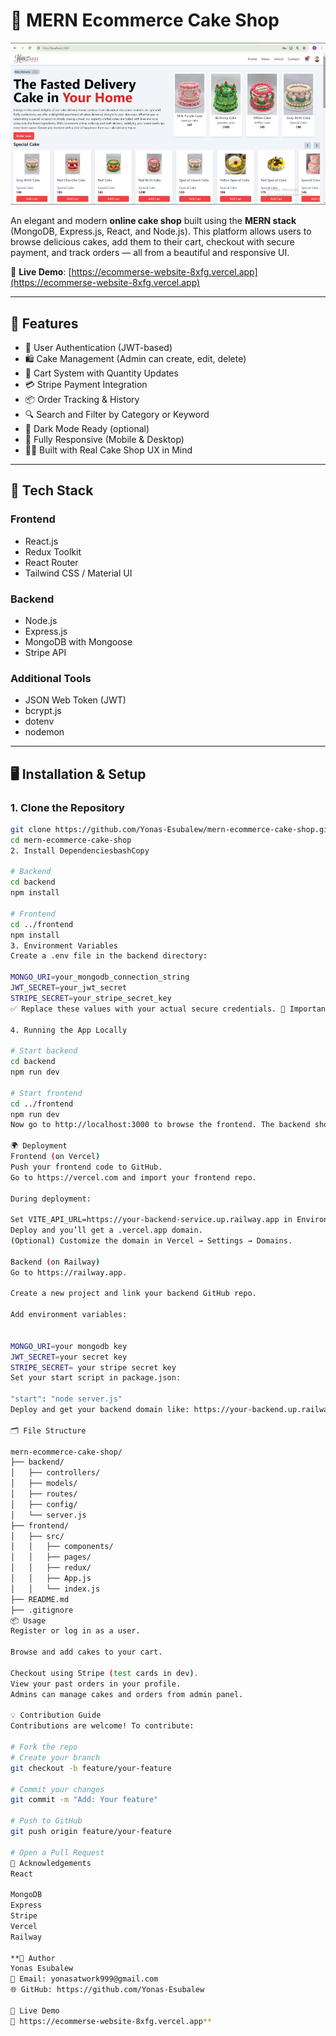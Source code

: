 # 🎂 MERN Ecommerce Cake Shop

[![Homepage Screenshot](https://github.com/Yonas-Esubalew/Ecommerse_website/blob/main/Screenshot%202025-04-11%20221020.png?raw=true)](https://ecommerse-website-8xfg.vercel.app)


An elegant and modern **online cake shop** built using the **MERN stack** (MongoDB, Express.js, React, and Node.js). This platform allows users to browse delicious cakes, add them to their cart, checkout with secure payment, and track orders — all from a beautiful and responsive UI.

🔗 **Live Demo**: [https://ecommerse-website-8xfg.vercel.app](https://ecommerse-website-8xfg.vercel.app)

---

## 🚀 Features

- 🔐 User Authentication (JWT-based)
- 🛍️ Cake Management (Admin can create, edit, delete)
- 🛒 Cart System with Quantity Updates
- 💳 Stripe Payment Integration
- 📦 Order Tracking & History
- 🔍 Search and Filter by Category or Keyword
- 🌙 Dark Mode Ready (optional)
- 📱 Fully Responsive (Mobile & Desktop)
- 🧑‍🍳 Built with Real Cake Shop UX in Mind

---

## 🧰 Tech Stack

### Frontend
- React.js
- Redux Toolkit
- React Router
- Tailwind CSS / Material UI

### Backend
- Node.js
- Express.js
- MongoDB with Mongoose
- Stripe API

### Additional Tools
- JSON Web Token (JWT)
- bcrypt.js
- dotenv
- nodemon

---

## 🖥️ Installation & Setup

### 1. Clone the Repository

```bash
git clone https://github.com/Yonas-Esubalew/mern-ecommerce-cake-shop.git
cd mern-ecommerce-cake-shop
2. Install DependenciesbashCopy

# Backend
cd backend
npm install

# Frontend
cd ../frontend
npm install
3. Environment Variables
Create a .env file in the backend directory:

MONGO_URI=your_mongodb_connection_string
JWT_SECRET=your_jwt_secret
STRIPE_SECRET=your_stripe_secret_key
✅ Replace these values with your actual secure credentials. 🔐 Important: Do NOT commit .env to GitHub — it’s in .gitignore for security.

4. Running the App Locally

# Start backend
cd backend
npm run dev

# Start frontend
cd ../frontend
npm run dev
Now go to http://localhost:3000 to browse the frontend. The backend should be running on http://localhost:5000.

🌍 Deployment
Frontend (on Vercel)
Push your frontend code to GitHub.
Go to https://vercel.com and import your frontend repo.

During deployment:

Set VITE_API_URL=https://your-backend-service.up.railway.app in Environment Variables.
Deploy and you’ll get a .vercel.app domain.
(Optional) Customize the domain in Vercel → Settings → Domains.

Backend (on Railway)
Go to https://railway.app.

Create a new project and link your backend GitHub repo.

Add environment variables:


MONGO_URI=your mongodb key
JWT_SECRET=your secret key
STRIPE_SECRET= your stripe secret key
Set your start script in package.json:

"start": "node server.js"
Deploy and get your backend domain like: https://your-backend.up.railway.app

🗂 File Structure

mern-ecommerce-cake-shop/
├── backend/
│   ├── controllers/
│   ├── models/
│   ├── routes/
│   ├── config/
│   └── server.js
├── frontend/
│   ├── src/
│   │   ├── components/
│   │   ├── pages/
│   │   ├── redux/
│   │   ├── App.js
│   │   └── index.js
├── README.md
├── .gitignore
📦 Usage
Register or log in as a user.

Browse and add cakes to your cart.

Checkout using Stripe (test cards in dev).
View your past orders in your profile.
Admins can manage cakes and orders from admin panel.

💡 Contribution Guide
Contributions are welcome! To contribute:

# Fork the repo
# Create your branch
git checkout -b feature/your-feature

# Commit your changes
git commit -m "Add: Your feature"

# Push to GitHub
git push origin feature/your-feature

# Open a Pull Request
🧠 Acknowledgements
React

MongoDB
Express
Stripe
Vercel
Railway

**👤 Author
Yonas Esubalew
📧 Email: yonasatwork999@gmail.com
🌐 GitHub: https://github.com/Yonas-Esubalew

🔗 Live Demo
🚀 https://ecommerse-website-8xfg.vercel.app**
